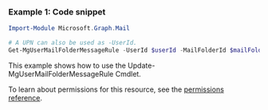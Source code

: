 ### Example 1: Code snippet

```powershellImport-Module Microsoft.Graph.Mail

# A UPN can also be used as -UserId.
Get-MgUserMailFolderMessageRule -UserId $userId -MailFolderId $mailFolderId -MessageRuleId $messageRuleId
```
This example shows how to use the Update-MgUserMailFolderMessageRule Cmdlet.
To learn about permissions for this resource, see the [permissions reference](/graph/permissions-reference).

